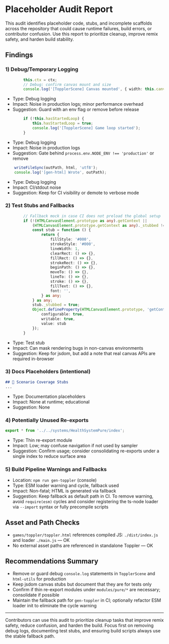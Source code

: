 # Placeholder Audit Report

This audit identifies placeholder code, stubs, and incomplete scaffolds across the repository that could cause runtime failures, build errors, or contributor confusion. Use this report to prioritize cleanup, improve remix safety, and harden build stability.

## Findings

### 1) Debug/Temporary Logging

```102:106:games/toppler/TopplerScene.ts
        this.ctx = ctx;
        // Debug: confirm canvas mount and size
        console.log('[TopplerScene] Canvas mounted', { width: this.canvas.width, height: this.canvas.height });
```
- Type: Debug logging
- Impact: Noise in production logs; minor performance overhead
- Suggestion: Guard with an env flag or remove before release

```130:132:games/toppler/TopplerScene.ts
        if (!this.hasStartedLoop) {
            this.hasStartedLoop = true;
            console.log('[TopplerScene] Game loop started');
        }
```
- Type: Debug logging
- Impact: Noise in production logs
- Suggestion: Gate behind `process.env.NODE_ENV !== 'production'` or remove

```28:30:miff/scripts/html-utils.ts
    writeFileSync(outPath, html, 'utf8');
    console.log('[gen-html] Wrote', outPath);
```
- Type: Debug logging
- Impact: CI/stdout noise
- Suggestion: Keep for CI visibility or demote to verbose mode

### 2) Test Stubs and Fallbacks

```29:53:games/toppler/tests/scene.spec.ts
        // Fallback mock in case CI does not preload the global setup
        if (!(HTMLCanvasElement.prototype as any).getContext ||
            (HTMLCanvasElement.prototype.getContext as any)._stubbed !== true) {
            const stub = function () {
                return {
                    fillStyle: '#000',
                    strokeStyle: '#000',
                    lineWidth: 1,
                    clearRect: () => {},
                    fillRect: () => {},
                    strokeRect: () => {},
                    beginPath: () => {},
                    moveTo: () => {},
                    lineTo: () => {},
                    stroke: () => {},
                    fillText: () => {},
                    font: '',
                } as any;
            } as any;
            stub._stubbed = true;
            Object.defineProperty(HTMLCanvasElement.prototype, 'getContext', {
                configurable: true,
                writable: true,
                value: stub
            });
        }
```
- Type: Test stub
- Impact: Can mask rendering bugs in non-canvas environments
- Suggestion: Keep for jsdom, but add a note that real canvas APIs are required in-browser

### 3) Docs Placeholders (intentional)

```31:41:docs/src/pages/demos/tutorial.md
## 🧪 Scenario Coverage Stubs
...
```
- Type: Documentation placeholders
- Impact: None at runtime; educational
- Suggestion: None

### 4) Potentially Unused Re-exports

```1:1:modules/pure/HealthSystemPure.ts
export * from '../../systems/HealthSystemPure/index';
```
- Type: Thin re-export module
- Impact: Low; may confuse navigation if not used by sampler
- Suggestion: Confirm usage; consider consolidating re-exports under a single index to reduce surface area

### 5) Build Pipeline Warnings and Fallbacks

- Location: `npm run gen-toppler` (console)
- Type: ESM loader warning and cycle, fallback used
- Impact: Non-fatal; HTML is generated via fallback
- Suggestion: Keep fallback as default path in CI. To remove warning, avoid `require(esm)` cycles and consider registering the ts-node loader via `--import` syntax or fully precompile scripts

## Asset and Path Checks

- `games/toppler/toppler.html` references compiled JS: `./dist/index.js` and loader `./main.js` — OK
- No external asset paths are referenced in standalone Toppler — OK

## Recommendations Summary

- Remove or guard debug `console.log` statements in `TopplerScene` and `html-utils` for production
- Keep jsdom canvas stubs but document that they are for tests only
- Confirm if thin re-export modules under `modules/pure/*` are necessary; consolidate if possible
- Maintain the fallback path for `gen-toppler` in CI; optionally refactor ESM loader init to eliminate the cycle warning

---

Contributors can use this audit to prioritize cleanup tasks that improve remix safety, reduce confusion, and harden the build. Focus first on removing debug logs, documenting test stubs, and ensuring build scripts always use the stable fallback path.

